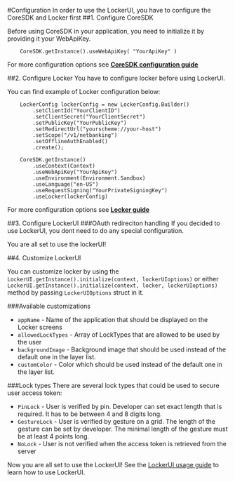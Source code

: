 #Configuration
In order to use the LockerUI, you have to configure the CoreSDK and Locker first 
##1. Configure CoreSDK

Before using CoreSDK in your application, you need to initialize it by providing it your WebApiKey.

```
    CoreSDK.getInstance().useWebApiKey( "YourApiKey" )
```

For more configuration options see **[CoreSDK configuration guide](https://github.com/Ceskasporitelna/cs-core-sdk-droid/blob/master/docs/configuration.md)**

##2. Configure Locker
You have to configure locker before using LockerUI.

You can find example of Locker configuration below:
```
    LockerConfig lockerConfig = new LockerConfig.Builder()
        .setClientId("YourClientID")
        .setClientSecret("YourClientSecret")
        .setPublicKey("YourPublicKey")
        .setRedirectUrl("yourscheme://your-host")
        .setScope("/v1/netbanking")
        .setOfflineAuthEnabled()
        .create();
                
    CoreSDK.getInstance()
        .useContext(Context)
        .useWebApiKey("YourApiKey")
        .useEnvironment(Environment.Sandbox)
        .useLanguage("en-US")
        .useRequestSigning("YourPrivateSigningKey")
        .useLocker(lockerConfig)
```   
For more configuration options see **[Locker guide](https://github.com/Ceskasporitelna/cs-core-sdk-droid/blob/master/docs/locker.md)**


##3. Configure LockerUI
###OAuth redireciton handling
If you decided to use LockerUI, you dont need to do any special configuration.

You are all set to use the lockerUI!


##4. Customize LockerUI

You can customize locker by using the `LockerUI.getInstance().initialize(context, lockerUIoptions)` or either `LockerUI.getInstance().initialize(context, locker, lockerUIoptions)` method by passing `LockerUIOptions` struct in it.

###Available customizations

* `appName` - Name of the application that should be displayed on the Locker screens
* `allowedLockTypes` - Array of LockTypes that are allowed to be used by the user
* `backgroundImage` - Background image that should be used instead of the default one in the layer list.
* `customColor` - Color which should be used instead of the default one in the layer list.

###Lock types
There are several lock types that could be used to secure user access token:

* `PinLock` - User is verified by pin. Developer can set exact length that is required. It has to be between 4 and 8 digits long.
* `GestureLock` - User is verified by gesture on a grid. The length of the gesture can be set by developer. The minimal length of the gesture must be at least 4 points long. 
* `NoLock` - User is not verified when the access token is retrieved from the server


Now you are all set to use the LockerUI! See the [LockerUI usage guide](lockerui.md) to learn how to use LockerUI.


